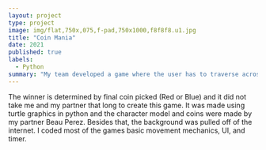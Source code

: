 ```yaml
---
layout: project
type: project
image: img/flat,750x,075,f-pad,750x1000,f8f8f8.u1.jpg
title: "Coin Mania"
date: 2021
published: true
labels:
  - Python
summary: "My team developed a game where the user has to traverse across the screen and collect as many coins as they can in a certain amount of time. At the end of the timer, the user is then asked to select a red or blue coin in which their selection will determine the outcome of the game."
---
```


The winner is determined by final coin picked (Red or Blue) and it did not take me and my partner that long to create this game. It was made using turtle graphics in python and the character model and coins were made by my partner Beau Perez. Besides that, the background was pulled off of the internet.
I coded most of the games basic movement mechanics, UI, and timer.
